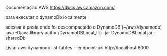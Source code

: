 Documentação AWS
https://docs.aws.amazon.com/

para executar o dynamoDb localmente

acessar a pasta onde foi descompactado o DynamoDB (~/aws/dynamodb)
java -Djava.library.path=./DynamoDBLocal_lib -jar DynamoDBLocal.jar -sharedDb

Listar
aws dynamodb list-tables --endpoint-url http://localhost:8000